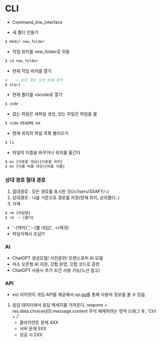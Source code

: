 # CLI

- Command_line_interface

- 새 폴더 만들기
```bash
$ mkdir new_folder
```

- 작업 위치를 new_folder로 이동
```bash
$ cd new_folder
```

- 현재 작업 위치를 열기
```bash
# . -> 상대 경로 상의 현재 위치
$ start .
```

- 현재 폴더를 vscode로 열기
```bash
$ code .
```

- 없는 파일은 새파일 생성, 있는 파일은 파일을 엶
```bash
$ code README.md
```

- 현재 위치의 파일 목록 불러오기
```bash
$ ls
```

- 파일의 이름을 바꾸거나 위치를 옮긴다
```bash
$ mv {이동할 대상}{이동할 위치}
$ mv {이름 바꿀 대상}{바꿀 이름}
```

### 상대 경로 절대 경로
1. 절대경로 : 모든 경로를 표시한 것(/c/Isers/SSAFY/~)
2. 상대경로 : 나를 기준으로 경로를 지정(현재 위치, 상위폴더..)
3. 삭제
```bash
$ rm {파일명}
$ rm -r {폴더}
```
- '-{약어}','--{풀 네임}', -r(재귀)
- 파일삭제시 조심!!!

### AI
- ChatGPT 생성모델/ 사전훈련/ 트랜스포머 AI 모델
- 마소 오픈형 AI 지원, 깃헙 운영, 깃헙 코드로 훈련
- ChatGPT 사용시 추가 조건 사용 가능(노션 참고)

### API
- ex) 라이엇이 게임 API를 제공해서 op.gg를 통해 사용자 정보를 볼 수 있음
1. 응답 데이터에서 응답 메세지를 가져온다.
respone = res.data.choices[0].message.content
주석 해제하려는 영역 드래그 후, 'Ctrl + /'
    - 클라이언트 문제 4XX
    - 서버 문제 5XX
    - 성공 시 2XX